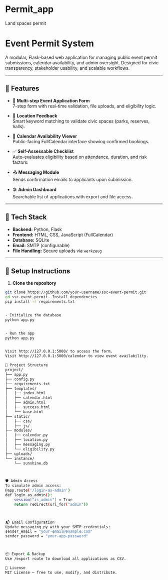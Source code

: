 # Permit_app
Land spaces permit
# Event Permit System

A modular, Flask-based web application for managing public event permit submissions, calendar availability, and admin oversight. Designed for civic transparency, stakeholder usability, and scalable workflows.

---

## 🌟 Features

- 🧾 **Multi-step Event Application Form**  
  7-step form with real-time validation, file uploads, and eligibility logic.

- 📍 **Location Feedback**  
  Smart keyword matching to validate civic spaces (parks, reserves, halls).

- 📅 **Calendar Availability Viewer**  
  Public-facing FullCalendar interface showing confirmed bookings.

- ✅ **Self-Assessable Checklist**  
  Auto-evaluates eligibility based on attendance, duration, and risk factors.

- 📤 **Messaging Module**  
  Sends confirmation emails to applicants upon submission.

- 🛠️ **Admin Dashboard**  
  Searchable list of applications with export and file access.

---

## 🧱 Tech Stack

- **Backend:** Python, Flask  
- **Frontend:** HTML, CSS, JavaScript (FullCalendar)  
- **Database:** SQLite  
- **Email:** SMTP (configurable)  
- **File Handling:** Secure uploads via `werkzeug`

---

## 🚀 Setup Instructions

1. **Clone the repository**

```bash
git clone https://github.com/your-username/ssc-event-permit.git
cd ssc-event-permit- Install dependencies
pip install -r requirements.txt


- Initialize the database
python app.py


- Run the app
python app.py


Visit http://127.0.0.1:5000/ to access the form.
Visit http://127.0.0.1:5000/calendar to view event availability.

📁 Project Structure
project/
├── app.py
├── config.py
├── requirements.txt
├── templates/
│   ├── index.html
│   ├── calendar.html
│   ├── admin.html
│   ├── success.html
│   └── base.html
├── static/
│   ├── css/
│   ├── js/
├── modules/
│   ├── calendar.py
│   ├── location.py
│   ├── messaging.py
│   └── eligibility.py
├── uploads/
└── instance/
    └── sunshine.db



🛡️ Admin Access
To simulate admin access:
@app.route('/login-as-admin')
def login_as_admin():
    session["is_admin"] = True
    return redirect(url_for("admin"))



📬 Email Configuration
Update messaging.py with your SMTP credentials:
sender_email = "your-email@example.com"
sender_password = "your-app-password"



📦 Export & Backup
Use /export route to download all applications as CSV.

📜 License
MIT License — free to use, modify, and distribute.


